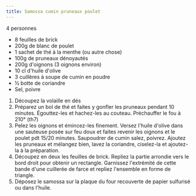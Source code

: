 ```yaml
---
title: Samossa cumin pruneaux poulet
---
```


4 personnes

-   8 feuilles de brick
-   200g de blanc de poulet
-   1 sachet de thé à la menthe (ou autre chose)
-   100g de pruneaux dénoyautés
-   200g d'oignons (3 oignons environ)
-   10 cl d'huile d'olive
-   3 cuillères à soupe de cumin en poudre
-   ½ botte de coriandre
-   Sel, poivre

1.  Découpez la volaille en dés
2.  Préparez un bol de thé et faites y gonfler les pruneaux pendant 10
    minutes. Égouttez-les et hachez-les au couteau. Préchauffer le fou à
    210° (th7)
3.  Pelez les oignons et émincez-les finement. Versez l'huile d'olive
    dans une sauteuse posée sur feu doux et faites revenir les oignons
    et le poulet pdt 15/20 minutes. Saupoudrer de cumin salez, poivrez.
    Ajoutez les pruneaux et mélangez bien, lavez la coriandre,
    ciselez-la et ajoutez-la à la préparation.
4.  Découpez en deux les feuilles de brick. Repliez la partie arrondie
    vers le bord droit pour obtenir un rectangle. Garnissez l'extrémité
    de cette bande d'une cuillerée de farce et repliez l'ensemble en
    forme de triangle.
5.  Déposez le samossa sur la plaque du four recouverte de papier
    sulfurisé ou dans l'huile.
